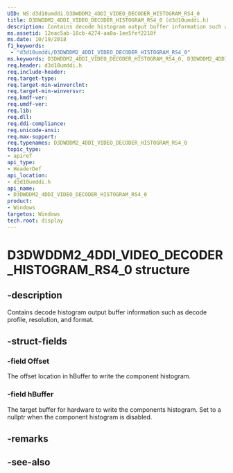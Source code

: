 ```yaml
---
UID: NS:d3d10umddi.D3DWDDM2_4DDI_VIDEO_DECODER_HISTOGRAM_RS4_0
title: D3DWDDM2_4DDI_VIDEO_DECODER_HISTOGRAM_RS4_0 (d3d10umddi.h)
description: Contains decode histogram output buffer information such as decode profile, resolution, and format.
ms.assetid: 12eac5ab-18cb-4274-aa0a-1ee5fef2218f
ms.date: 10/19/2018
f1_keywords:
 - "d3d10umddi/D3DWDDM2_4DDI_VIDEO_DECODER_HISTOGRAM_RS4_0"
ms.keywords: D3DWDDM2_4DDI_VIDEO_DECODER_HISTOGRAM_RS4_0, D3DWDDM2_4DDI_VIDEO_DECODER_HISTOGRAM_RS4_0,
req.header: d3d10umddi.h
req.include-header:
req.target-type:
req.target-min-winverclnt:
req.target-min-winversvr:
req.kmdf-ver:
req.umdf-ver:
req.lib:
req.dll:
req.ddi-compliance:
req.unicode-ansi:
req.max-support:
req.typenames: D3DWDDM2_4DDI_VIDEO_DECODER_HISTOGRAM_RS4_0
topic_type:
- apiref
api_type:
- HeaderDef
api_location:
- d3d10umddi.h
api_name:
- D3DWDDM2_4DDI_VIDEO_DECODER_HISTOGRAM_RS4_0
product: 
- Windows
targetos: Windows
tech.root: display
---
```


# D3DWDDM2_4DDI_VIDEO_DECODER_HISTOGRAM_RS4_0 structure

## -description

Contains decode histogram output buffer information such as decode profile, resolution, and format.

## -struct-fields

### -field Offset

The offset location in hBuffer to write the component histogram.

### -field hBuffer

The target buffer for hardware to write the components histogram. Set to a nullptr when the component histogram is disabled.

## -remarks

## -see-also
